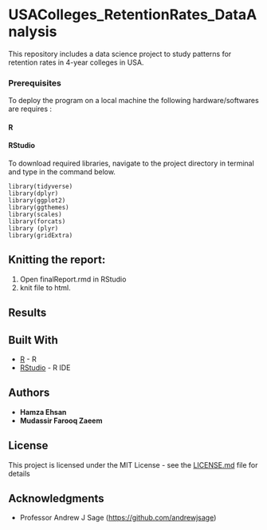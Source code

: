 # USAColleges_RetentionRates_DataAnalysis

This repository includes a data science project to study patterns for retention rates in 4-year colleges in USA.


### Prerequisites

To deploy the program on a local machine the following hardware/softwares are requires :

#### R
#### RStudio


To download required libraries, navigate to the project directory in terminal and type in the command below.

```
library(tidyverse) 
library(dplyr)
library(ggplot2)
library(ggthemes)
library(scales)
library(forcats)
library (plyr)
library(gridExtra)
```


## Knitting the report:

1) Open finalReport.rmd in RStudio
2) knit file to html.

## Results


## Built With

* [R](https://www.r-project.org/) - R
* [RStudio](https://rstudio.com/) - R IDE



## Authors

* **Hamza Ehsan** 
* **Mudassir Farooq Zaeem** 

## License

This project is licensed under the MIT License - see the [LICENSE.md](LICENSE.md) file for details

## Acknowledgments

* Professor Andrew J Sage (https://github.com/andrewjsage)
